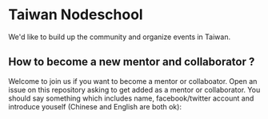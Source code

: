 Taiwan Nodeschool
===
We'd like to build up the community and organize events in Taiwan.

How to become a new mentor and collaborator ?
-
Welcome to join us if you want to become a mentor or collaboator. Open an issue on this repository asking to get added as a mentor or collaborator. You should say something which includes name, facebook/twitter account and introduce youself (Chinese and English are both ok):
